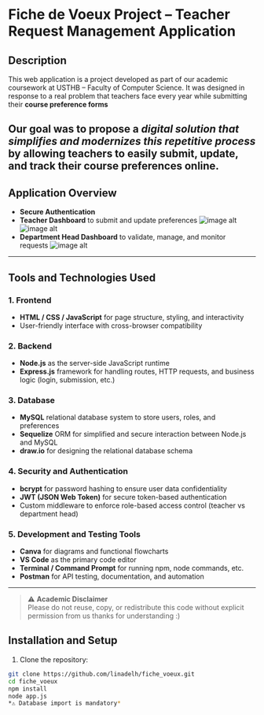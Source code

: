 #  Fiche de Voeux Project – Teacher Request Management Application

## Description

This web application is a project developed as part of our academic coursework at USTHB – Faculty of Computer Science.
It was designed in response to a real problem that teachers face every year while submitting their **course preference forms**

Our goal was to propose a *digital solution that simplifies and modernizes this repetitive process* by allowing teachers to easily submit, update, and track their course preferences online.
---

##  Application Overview

- **Secure Authentication**
- **Teacher Dashboard** to submit and update preferences
  ![image alt](https://github.com/linadelh/fiche_voeux/blob/f202a1635c78dbae84011aabcd7a76aaaa67e4ee/espace%20enseignant.png)
  ![image alt](https://github.com/linadelh/fiche_voeux/blob/76aa24c0306140021973214ef08120bcf51c80ef/fiche(1).png)
- **Department Head Dashboard** to validate, manage, and monitor requests
  ![image alt](https://github.com/linadelh/fiche_voeux/blob/76aa24c0306140021973214ef08120bcf51c80ef/chefanal.png)

---

##  Tools and Technologies Used

### 1. Frontend  
- **HTML / CSS / JavaScript** for page structure, styling, and interactivity  
- User-friendly interface with cross-browser compatibility  

### 2. Backend  
- **Node.js** as the server-side JavaScript runtime  
- **Express.js** framework for handling routes, HTTP requests, and business logic (login, submission, etc.)  

### 3. Database  
- **MySQL** relational database system to store users, roles, and preferences  
- **Sequelize** ORM for simplified and secure interaction between Node.js and MySQL  
- **draw.io** for designing the relational database schema  

### 4. Security and Authentication  
- **bcrypt** for password hashing to ensure user data confidentiality  
- **JWT (JSON Web Token)** for secure token-based authentication  
- Custom middleware to enforce role-based access control (teacher vs department head)  

### 5. Development and Testing Tools  
- **Canva** for diagrams and functional flowcharts  
- **VS Code** as the primary code editor  
- **Terminal / Command Prompt** for running npm, node commands, etc.  
- **Postman** for API testing, documentation, and automation  

---

> ⚠️ **Academic Disclaimer**    
> Please do not reuse, copy, or redistribute this code without explicit permission from us thanks for understanding :) 

##  Installation and Setup

1. Clone the repository:  
```bash
git clone https://github.com/linadelh/fiche_voeux.git
cd fiche_voeux
npm install
node app.js
*⚠️ Database import is mandatory*
 
